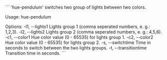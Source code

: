 ´´´
'hue-pendulum' switches two group of lights between two colors.

Usage: hue-pendulum <options>

Options:
    -l1, --lights1        Lights group 1 (comma seperated numbers, e. g.: 1,2,3).
    -l2, --lights2        Lights group 2 (comma seperated numbers, e. g.: 4,5,6).
    -c1, --color1         Hue color value (0 - 65535) for lights group 1.
    -c2, --color2         Hue color value (0 - 65535) for lights group 2.
    -s, --switchtime      Time in seconds to switch between the two lights groups.
    -t, --transitiontime  Transition time in seconds.
´´´
